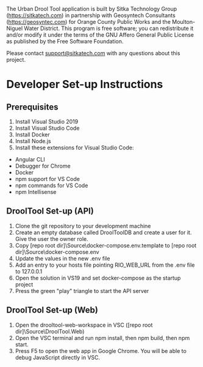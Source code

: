 The Urban Drool Tool application is built by Sitka Technology Group (https://sitkatech.com) in partnership with Geosyntech Consultants (https://geosyntec.com) for Orange County Public Works and the Moulton-Niguel Water District. This program is free software; you can redistribute it and/or modify it under the terms of the GNU Affero General Public License as published by the Free Software Foundation.

Please contact support@sitkatech.com with any questions about this project.

# Developer Set-up Instructions
## Prerequisites

1. Install Visual Studio 2019
2. Install Visual Studio Code
3. Install Docker
4. Install Node.js
5. Install these extensions for Visual Studio Code:

- Angular CLI
- Debugger for Chrome
- Docker
- npm support for VS Code
- npm commands for VS Code
- npm Intellisense

## DroolTool Set-up (API)

1. Clone the git repository to your development machine
2. Create an empty database called DroolToolDB and create a user for it. Give the user the owner role.
3. Copy [repo root dir]\Source\docker-compose\.env.template to [repo root dir]\Source\docker-compose\.env
4. Update the values in the new .env file
5. Add an entry to your hosts file pointing RIO_WEB_URL from the .env file to 127.0.0.1
6. Open the solution in VS19 and set docker-compose as the startup project
7. Press the green "play" triangle to start the API server

## DroolTool Set-up (Web)
1. Open the drooltool-web-workspace in VSC ([repo root dir]\Source\DroolTool.Web)
2. Open the VSC terminal and run npm install, then npm build, then npm start.
3. Press F5 to open the web app in Google Chrome. You will be able to debug JavaScript directly in VSC.
